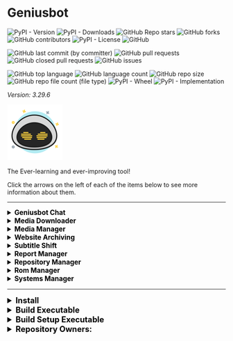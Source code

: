 # Geniusbot

![PyPI - Version](https://img.shields.io/pypi/v/geniusbot)
![PyPI - Downloads](https://img.shields.io/pypi/dd/geniusbot)
![GitHub Repo stars](https://img.shields.io/github/stars/Knuckles-Team/geniusbot)
![GitHub forks](https://img.shields.io/github/forks/Knuckles-Team/geniusbot)
![GitHub contributors](https://img.shields.io/github/contributors/Knuckles-Team/geniusbot)
![PyPI - License](https://img.shields.io/pypi/l/geniusbot)
![GitHub](https://img.shields.io/github/license/Knuckles-Team/geniusbot)

![GitHub last commit (by committer)](https://img.shields.io/github/last-commit/Knuckles-Team/geniusbot)
![GitHub pull requests](https://img.shields.io/github/issues-pr/Knuckles-Team/geniusbot)
![GitHub closed pull requests](https://img.shields.io/github/issues-pr-closed/Knuckles-Team/geniusbot)
![GitHub issues](https://img.shields.io/github/issues/Knuckles-Team/geniusbot)

![GitHub top language](https://img.shields.io/github/languages/top/Knuckles-Team/geniusbot)
![GitHub language count](https://img.shields.io/github/languages/count/Knuckles-Team/geniusbot)
![GitHub repo size](https://img.shields.io/github/repo-size/Knuckles-Team/geniusbot)
![GitHub repo file count (file type)](https://img.shields.io/github/directory-file-count/Knuckles-Team/geniusbot)
![PyPI - Wheel](https://img.shields.io/pypi/wheel/geniusbot)
![PyPI - Implementation](https://img.shields.io/pypi/implementation/geniusbot)


*Version: 3.29.6*

![Geniusbot](https://raw.githubusercontent.com/Knuckles-Team/geniusbot/master/geniusbot/img/geniusbot-small.png "Geniusbot")

The Ever-learning and ever-improving tool!

Click the arrows on the left of each of the items below to see more information about them.

<hr>

<details >
<summary style="text-align:left; font-size:111%; color:black;"><b> Geniusbot Chat </b></summary>
<br>
Chat with your friendly and extremely intelligent Geniusbot.

Powered by Artificial Intelligence scaled to your PC's performance!

![Geniusbot Chat](https://raw.githubusercontent.com/Knuckles-Team/geniusbot/master/screenshots/geniusbot_home.png "Geniusbot Chat")

</details>

<details >
<summary style="text-align:left; font-size:111%; color:black;"><b> Media Downloader </b></summary>
<br>
Download videos from various websites!

Supports:

- YouTube
- DailyMotion
- Rumble
- Twitter
- BitChute
- And More!

Examples for how to find user & channel.

![User Entry Image](https://raw.githubusercontent.com/Knuckles-Team/geniusbot/master/screenshots/user.png "User Entry")

![Channel Entry Image](https://raw.githubusercontent.com/Knuckles-Team/geniusbot/master/screenshots/channel.png "Channel Entry")

Open File allows you to browse for a text file that has a list of YouTube links.
Examples contents:
```
https://www.youtube.com/watch?v=75-siCngYCc
https://www.youtube.com/watch?v=7RSpZkIjK4w
https://www.youtube.com/watch?v=7qRSAUb96wg
```

![Media Downloader](https://raw.githubusercontent.com/Knuckles-Team/geniusbot/master/screenshots/geniusbot_media_downloader.png "Media Downloader")

</details>

<details >
<summary style="text-align:left; font-size:111%; color:black;"><b> Media Manager </b></summary>
<br>
Manage your media library by:
- Cleaning up names of files and folders based off pre-built filters.
- Apply subtitles located in "Sub" folder within each media directory
- Move files to final destination after processing

Download as MP3 or MP4

![Media Manager](https://raw.githubusercontent.com/Knuckles-Team/geniusbot/master/screenshots/geniusbot_media_manager.png "Media Manager")

</details>

<details >
<summary style="text-align:left; font-size:111%; color:black;"><b> Website Archiving </b></summary>
<br>
Archive any website by taking screenshots of any website entered or scraping that site for specific file types.

Choose from a variety of options like file type, quality, and image size.

![Web Archiver](https://raw.githubusercontent.com/Knuckles-Team/geniusbot/master/screenshots/geniusbot_website_archive.png "Web Archiver")

</details>

<details >
<summary style="text-align:left; font-size:111%; color:black;"><b> Subtitle Shift </b></summary>
<br>
Shift a subtitle forward or backward a few seconds so it aligns with your video!

![Subtitle Shift](https://raw.githubusercontent.com/Knuckles-Team/geniusbot/master/screenshots/geniusbot_shift_subtitles.png "Subtitle Shift")

</details>

<details >
<summary style="text-align:left; font-size:111%; color:black;"><b> Report Manager </b></summary>
<br>
Generate report analysis using:
- Visualization plots
- Pandas Profiling
- Report Analysis Text file

Merge reports with the following methods:
- Inner
- Outer
- Left
- Right
- Append

Multiple column selection optional for Inner, Outer, Left, and Right joining

![Report Manager](https://raw.githubusercontent.com/Knuckles-Team/geniusbot/master/screenshots/geniusbot_report_manager.png "Report Manager")

</details>

<details >
<summary style="text-align:left; font-size:111%; color:black;"><b> Repository Manager </b></summary>
<br>
Manage your repositories by cloning, pulling, or running your own set of git commands on a given directory

![Repository Manager](https://raw.githubusercontent.com/Knuckles-Team/geniusbot/master/screenshots/geniusbot_repository_manager.png "Repository Manager")

</details>

<details >
<summary style="text-align:left; font-size:111%; color:black;"><b> Rom Manager </b></summary>
<br>
Convert Game ROMs to Compressed Hunks of Data (CHD) file format or RVZ file format

Automatically generate missing .cue files for your .bin files!
![Rom Manager](https://raw.githubusercontent.com/Knuckles-Team/geniusbot/master/screenshots/geniusbot_rom_manager.png "Rom Manager")

</details>

<details >
<summary style="text-align:left; font-size:111%; color:black;"><b> Systems Manager </b></summary>
<br>
Manage your Linux/Windows System!

* Install Applications
* Clean
* Update
* Upgrade Geniusbot
* Enable Windows Features

</details>

<hr>


<details >
<summary style="text-align:left; font-size:130%; color:black;"><b> Install </b></summary>

Install core
```bash
pip install geniusbot
```

Install with all plugins
```bash
pip install geniusbot[all]
```

Install with desired plugins
```bash
pip install geniusbot[rom-manager,media-downloader,media-manager]
```


</details>

<details >
<summary style="text-align:left; font-size:130%; color:black;"><b> Build Executable </b></summary>

```powershell
python -m pip install --upgrade pyinstaller
git clone https://github.com/Knuckles-Team/geniusbot.git
cd geniusbot
python -m venv .venv
./.venv/Scripts/activate
python -m pip install -r ./requirements.txt
python -m pip install -r ./build-requirements.txt
python -m pip install --upgrade pandas scipy numpy pydantic
pyinstaller --name geniusbot `
  --log-level DEBUG `
  --onefile --windowed `
  --paths "./geniusbot" `
  --icon='./geniusbot/img/geniusbot.ico' `
  --recursive-copy-metadata=opentelemetry_api `
  --recursive-copy-metadata=opentelemetry_sdk `
  --recursive-copy-metadata=opentelemetry_exporter_otlp_proto_grpc `
  --add-binary "./.venv/Lib/site-packages/gpt4all/llmodel_DO_NOT_MODIFY/build/libllmodel.dll;gpt4all/llmodel_DO_NOT_MODIFY/build/" `
  --add-binary "./.venv/Lib/site-packages/gpt4all/llmodel_DO_NOT_MODIFY/build/libatomic-1.dll;gpt4all/llmodel_DO_NOT_MODIFY/build/" `
  --add-binary "./.venv/Lib/site-packages/gpt4all/llmodel_DO_NOT_MODIFY/build/libbert-avxonly.dll;gpt4all/llmodel_DO_NOT_MODIFY/build/" `
  --add-binary "./.venv/Lib/site-packages/gpt4all/llmodel_DO_NOT_MODIFY/build/libbert-default.dll;gpt4all/llmodel_DO_NOT_MODIFY/build/" `
  --add-binary "./.venv/Lib/site-packages/gpt4all/llmodel_DO_NOT_MODIFY/build/libfmt.dll;gpt4all/llmodel_DO_NOT_MODIFY/build/" `
  --add-binary "./.venv/Lib/site-packages/gpt4all/llmodel_DO_NOT_MODIFY/build/libgcc_s_seh-1.dll;gpt4all/llmodel_DO_NOT_MODIFY/build/" `
  --add-binary "./.venv/Lib/site-packages/gpt4all/llmodel_DO_NOT_MODIFY/build/libgfortran-5.dll;gpt4all/llmodel_DO_NOT_MODIFY/build/" `
  --add-binary "./.venv/Lib/site-packages/gpt4all/llmodel_DO_NOT_MODIFY/build/libgomp-1.dll;gpt4all/llmodel_DO_NOT_MODIFY/build/" `
  --add-binary "./.venv/Lib/site-packages/gpt4all/llmodel_DO_NOT_MODIFY/build/libgptj-avxonly.dll;gpt4all/llmodel_DO_NOT_MODIFY/build/" `
  --add-binary "./.venv/Lib/site-packages/gpt4all/llmodel_DO_NOT_MODIFY/build/libgptj-default.dll;gpt4all/llmodel_DO_NOT_MODIFY/build/" `
  --add-binary "./.venv/Lib/site-packages/gpt4all/llmodel_DO_NOT_MODIFY/build/libllamamodel-mainline-avxonly.dll;gpt4all/llmodel_DO_NOT_MODIFY/build/" `
  --add-binary "./.venv/Lib/site-packages/gpt4all/llmodel_DO_NOT_MODIFY/build/libllamamodel-mainline-default.dll;gpt4all/llmodel_DO_NOT_MODIFY/build/" `
  --add-binary "./.venv/Lib/site-packages/gpt4all/llmodel_DO_NOT_MODIFY/build/libquadmath-0.dll;gpt4all/llmodel_DO_NOT_MODIFY/build/" `
  --add-binary "./.venv/Lib/site-packages/gpt4all/llmodel_DO_NOT_MODIFY/build/libwinpthread-1.dll;gpt4all/llmodel_DO_NOT_MODIFY/build/" `
  --add-binary "./.venv/Lib/site-packages/gpt4all/llmodel_DO_NOT_MODIFY/build/libstdc++-6.dll;gpt4all/llmodel_DO_NOT_MODIFY/build/" `
  --exclude-module pygame `
  --exclude-module tkinter `
   ./geniusbot/geniusbot.py
```

</details>

<details >
<summary style="text-align:left; font-size:130%; color:black;"><b> Build Setup Executable </b></summary>

```bash
iscc "./setup.iss"
```

</details>
<details>
  <summary style="text-align:left; font-size:130%; color:black;"><b>Repository Owners:</b></summary>


<img width="100%" height="180em" src="https://github-readme-stats.vercel.app/api?username=Knucklessg1&show_icons=true&hide_border=true&&count_private=true&include_all_commits=true" />

![GitHub followers](https://img.shields.io/github/followers/Knucklessg1)
![GitHub User's stars](https://img.shields.io/github/stars/Knucklessg1)
</details>
